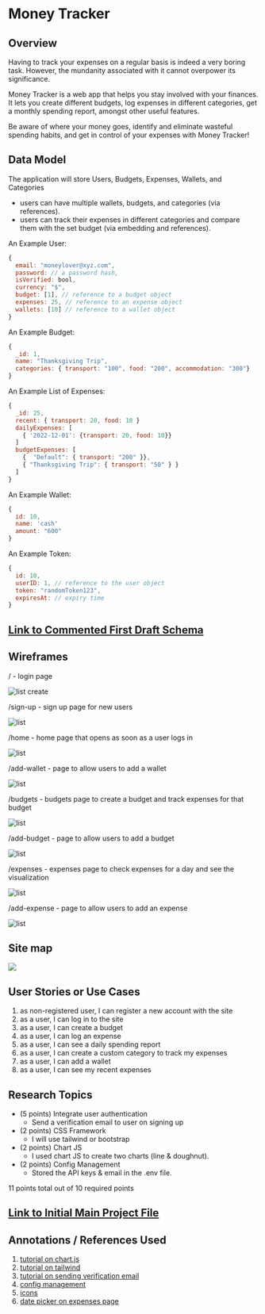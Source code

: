 # Money Tracker 

## Overview

Having to track your expenses on a regular basis is indeed a very boring task. However, the mundanity associated with it cannot overpower its significance.

Money Tracker is a web app that helps you stay involved with your finances. It lets you create different budgets, log expenses in different categories, get a monthly spending report, amongst other useful features.

Be aware of where your money goes, identify and eliminate wasteful spending habits, and get in control of your expenses with Money Tracker!


## Data Model

The application will store Users, Budgets, Expenses, Wallets, and Categories

* users can have multiple wallets, budgets, and categories (via references).
* users can track their expenses in different categories and compare them with the set budget (via embedding and references).

An Example User:

```javascript
{
  email: "moneylover@xyz.com",
  password: // a password hash,
  isVerified: bool,
  currency: "$",
  budget: [1], // reference to a budget object
  expenses: 25, // reference to an expense object
  wallets: [10] // reference to a wallet object
}
```

An Example Budget:

```javascript
{
  _id: 1,
  name: "Thanksgiving Trip", 
  categories: { transport: "100", food: "200", accommodation: "300"} 
}
```
An Example List of Expenses:

```javascript
{
  _id: 25,
  recent: { transport: 20, food: 10 }
  dailyExpenses: [
    { '2022-12-01': {transport: 20, food: 10}}
  ]
  budgetExpenses: [
    {  "Default": { transport: "200" }}, 
    { "Thanksgiving Trip": { transport: "50" } }
  ]  
}

```
An Example Wallet:

```javascript
{
  id: 10,
  name: 'cash'
  amount: "600"
}
```
An Example Token:

```javascript
{
  id: 10,
  userID: 1, // reference to the user object
  token: "randomToken123",
  expiresAt: // expiry time
}
```

## [Link to Commented First Draft Schema](db.mjs) 


## Wireframes

/ - login page

![list create](documentation//%3A.png)

/sign-up - sign up page for new users

![list](documentation/sign-up.png)

/home - home page that opens as soon as a user logs in

![list](documentation/home.png)

/add-wallet - page to allow users to add a wallet

![list](documentation//%3Aadd-wallet.png)

/budgets - budgets page to create a budget and track expenses for that budget

![list](documentation//%3Abudgets.png)

/add-budget - page to allow users to add a budget

![list](documentation//%3Aadd-budget.png)

/expenses - expenses page to check expenses for a day and see the visualization

![list](documentation//%3Aexpenses.png)

/add-expense - page to allow users to add an expense

![list](documentation//%3Aadd-expense.png)

## Site map

![](documentation/sitemap.png)

## User Stories or Use Cases

1. as non-registered user, I can register a new account with the site
2. as a user, I can log in to the site
3. as a user, I can create a budget
4. as a user, I can log an expense
5. as a user, I can see a daily spending report
6. as a user, I can create a custom category to track my expenses
7. as a user, I can add a wallet
8. as a user, I can see my recent expenses

## Research Topics

* (5 points) Integrate user authentication
    * Send a verification email to user on signing up
* (2 points) CSS Framework
    * I will use tailwind or bootstrap
* (2 points) Chart JS
    * I used chart JS to create two charts (line & doughnut).
* (2 points) Config Management
    * Stored the API keys & email in the .env file.

11 points total out of 10 required points


## [Link to Initial Main Project File](app.mjs) 

## Annotations / References Used

1. [tutorial on chart.js](https://www.chartjs.org/docs/latest/charts/line.html)
2. [tutorial on tailwind](https://tailwindcss.com/docs/installation)
3. [tutorial on sending verification email](https://slgupta022.medium.com/email-verification-using-sendgrid-in-node-js-express-js-mongodb-c5803f643e09)
4. [config management](https://www.npmjs.com/package/dotenv)
5. [icons](https://icons8.com/)
6. [date picker on expenses page](https://codepen.io/maheshambure21/pen/VYJQYG)
